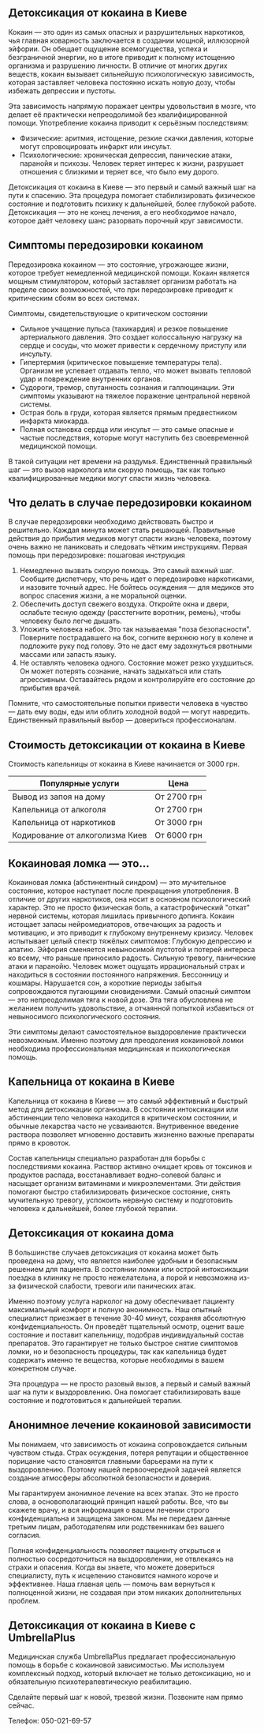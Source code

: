 
## Детоксикация от кокаина в Киеве

Кокаин — это один из самых опасных и разрушительных наркотиков, чья главная коварность заключается в создании мощной, иллюзорной эйфории. Он обещает ощущение всемогущества, успеха и безграничной энергии, но в итоге приводит к полному истощению организма и разрушению личности. В отличие от многих других веществ, кокаин вызывает сильнейшую психологическую зависимость, которая заставляет человека постоянно искать новую дозу, чтобы избежать депрессии и пустоты.

Эта зависимость напрямую поражает центры удовольствия в мозге, что делает её практически непреодолимой без квалифицированной помощи. Употребление кокаина приводит к серьёзным последствиям:

* Физические: аритмия, истощение, резкие скачки давления, которые могут спровоцировать инфаркт или инсульт.
* Психологические: хроническая депрессия, панические атаки, паранойя и психозы. Человек теряет интерес к жизни, разрушает отношения с близкими и теряет все, что было ему дорого.

Детоксикация от кокаина в Киеве — это первый и самый важный шаг на пути к спасению. Эта процедура помогает стабилизировать физическое состояние и подготовить психику к дальнейшей, более глубокой работе. Детоксикация — это не конец лечения, а его необходимое начало, которое даёт человеку шанс разорвать порочный круг зависимости.

## Симптомы передозировки кокаином

Передозировка кокаином — это состояние, угрожающее жизни, которое требует немедленной медицинской помощи. Кокаин является мощным стимулятором, который заставляет организм работать на пределе своих возможностей, что при передозировке приводит к критическим сбоям во всех системах.

Симптомы, свидетельствующие о критическом состоянии

* Сильное учащение пульса (тахикардия) и резкое повышение артериального давления. Это создает колоссальную нагрузку на сердце и сосуды, что может привести к сердечному приступу или инсульту.
* Гипертермия (критическое повышение температуры тела). Организм не успевает отдавать тепло, что может вызвать тепловой удар и повреждение внутренних органов.
* Судороги, тремор, спутанность сознания и галлюцинации. Эти симптомы указывают на тяжелое поражение центральной нервной системы.
* Острая боль в груди, которая является прямым предвестником инфаркта миокарда.
* Полная остановка сердца или инсульт — это самые опасные и частые последствия, которые могут наступить без своевременной медицинской помощи.

В такой ситуации нет времени на раздумья. Единственный правильный шаг — это вызов нарколога или скорую помощь, так как только квалифицированные медики могут спасти жизнь человека.

## Что делать в случае передозировки кокаином

В случае передозировки необходимо действовать быстро и решительно. Каждая минута может стать решающей. Правильные действия до прибытия медиков могут спасти жизнь человека, поэтому очень важно не паниковать и следовать чётким инструкциям. Первая помощь при передозировке: пошаговая инструкция

1. Немедленно вызвать скорую помощь. Это самый важный шаг. Сообщите диспетчеру, что речь идет о передозировке наркотиками, и назовите точный адрес. Не бойтесь осуждения — для медиков это вопрос спасения жизни, а не моральной оценки.
2. Обеспечить доступ свежего воздуха. Откройте окна и двери, ослабьте тесную одежду (расстегните воротник, ремень), чтобы человеку было легче дышать.
3. Уложить человека набок. Это так называемая "поза безопасности". Поверните пострадавшего на бок, согните верхнюю ногу в колене и подложите руку под голову. Это не даст ему задохнуться рвотными массами или запасть языку.
4. Не оставлять человека одного. Состояние может резко ухудшиться. Он может потерять сознание, начать задыхаться или стать агрессивным. Оставайтесь рядом и контролируйте его состояние до прибытия врачей.

Помните, что самостоятельные попытки привести человека в чувство — дать ему воды, еды или облить холодной водой — могут навредить. Единственный правильный выбор — довериться профессионалам.

## Стоимость детоксикации от кокаина в Киеве

Стоимость капельницы от кокаина в Киеве начинается от 3000 грн.

| Популярные услуги               | Цена        |
| ------------------------------- | ----------- |
| Вывод из запоя на дому          | От 2700 грн |
| Капельница от алкоголя          | От 2700 грн |
| Капельница от наркотиков        | От 3000 грн |
| Кодирование от алкоголизма Киев | От 6000 грн |

## Кокаиновая ломка — это...

Кокаиновая ломка (абстинентный синдром) — это мучительное состояние, которое наступает после прекращения употребления. В отличие от других наркотиков, она носит в основном психологический характер. Это не просто физическая боль, а катастрофический "откат" нервной системы, которая лишилась привычного допинга. Кокаин истощает запасы нейромедиаторов, отвечающих за радость и мотивацию, и это приводит к глубокому внутреннему кризису. Человек испытывает целый спектр тяжёлых симптомов: Глубокую депрессию и апатию. Эйфория сменяется невыносимой пустотой и потерей интереса ко всему, что раньше приносило радость. Сильную тревогу, панические атаки и паранойю. Человек может ощущать иррациональный страх и находиться в состоянии постоянного напряжения. Бессонницу и кошмары. Нарушается сон, а короткие периоды забытья сопровождаются пугающими сновидениями. Самый опасный симптом — это непреодолимая тяга к новой дозе. Эта тяга обусловлена не желанием получить удовольствие, а отчаянной попыткой избавиться от невыносимого психологического состояния.

Эти симптомы делают самостоятельное выздоровление практически невозможным. Именно поэтому для преодоления кокаиновой ломки необходима профессиональная медицинская и психологическая помощь.

## Капельница от кокаина в Киеве

Капельница от кокаина в Киеве — это самый эффективный и быстрый метод для детоксикации организма. В состоянии интоксикации или абстиненции тело человека находится в критическом состоянии, и обычные лекарства часто не усваиваются. Внутривенное введение раствора позволяет мгновенно доставить жизненно важные препараты прямо в кровоток.

Состав капельницы специально разработан для борьбы с последствиями кокаина. Раствор активно очищает кровь от токсинов и продуктов распада, восстанавливает водно-солевой баланс и насыщает организм витаминами и микроэлементами. Эти действия помогают быстро стабилизировать физическое состояние, снять мучительную тревогу, успокоить нервную систему и подготовить человека к дальнейшей, более глубокой терапии.

## Детоксикация от кокаина дома

В большинстве случаев детоксикация от кокаина может быть проведена на дому, что является наиболее удобным и безопасным решением для пациента. В состоянии ломки или острой интоксикации поездка в клинику не просто нежелательна, а порой и невозможна из-за физической слабости, тревоги или панических атак.

Именно поэтому услуга нарколог на дому обеспечивает пациенту максимальный комфорт и полную анонимность. Наш опытный специалист приезжает в течение 30-40 минут, сохраняя абсолютную конфиденциальность. Он проведёт тщательный осмотр, оценит ваше состояние и поставит капельницу, подобрав индивидуальный состав препаратов. Это гарантирует не только быстрое снятие симптомов ломки, но и безопасность процедуры, так как капельница будет содержать именно те вещества, которые необходимы в вашем конкретном случае.

Эта процедура — не просто разовый вызов, а первый и самый важный шаг на пути к выздоровлению. Она помогает стабилизировать ваше состояние и подготовиться к дальнейшей терапии.

## Анонимное лечение кокаиновой зависимости

Мы понимаем, что зависимость от кокаина сопровождается сильным чувством стыда. Страх осуждения, потеря репутации и общественное порицание часто становятся главными барьерами на пути к выздоровлению. Поэтому нашей первоочередной задачей является создание атмосферы абсолютной безопасности и доверия.

Мы гарантируем анонимное лечение на всех этапах. Это не просто слова, а основополагающий принцип нашей работы. Все, что вы скажете врачу, и вся информация о вашем лечении строго конфиденциальна и защищена законом. Мы не передаем данные третьим лицам, работодателям или родственникам без вашего согласия.

Полная конфиденциальность позволяет пациенту открыться и полностью сосредоточиться на выздоровлении, не отвлекаясь на страхи и опасения. Когда вы знаете, что можете довериться специалисту, путь к исцелению становится намного короче и эффективнее. Наша главная цель — помочь вам вернуться к полноценной жизни, не создавая при этом никаких дополнительных проблем.

## Детоксикация от кокаина в Киеве с UmbrellaPlus

Медицинская служба UmbrellaPlus предлагает профессиональную помощь в борьбе с кокаиновой зависимостью. Мы используем комплексный подход, который включает не только детоксикацию, но и обязательную психотерапевтическую реабилитацию.

Сделайте первый шаг к новой, трезвой жизни. Позвоните нам прямо сейчас.

Телефон: 050-021-69-57

